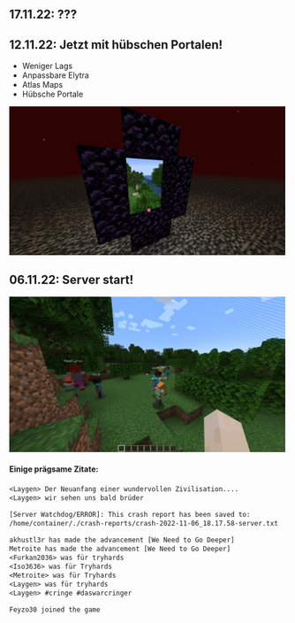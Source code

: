 ## 17.11.22: ???

## 12.11.22: Jetzt mit hübschen Portalen!

* Weniger Lags
* Anpassbare Elytra
* Atlas Maps
* Hübsche Portale

<img src="blog/immersive_portals.png" alt="Immersive Portals" width="500"/>

## 06.11.22: Server start!

<img src="blog/server_start.png" alt="Server Start" width="500"/>

#### Einige prägsame Zitate:
```
<Laygen> Der Neuanfang einer wundervollen Zivilisation.... 
<Laygen> wir sehen uns bald brüder
```
```
[Server Watchdog/ERROR]: This crash report has been saved to: /home/container/./crash-reports/crash-2022-11-06_18.17.58-server.txt
```
```
akhustl3r has made the advancement [We Need to Go Deeper]
Metroite has made the advancement [We Need to Go Deeper]
<Furkan2036> was für tryhards
<Iso3636> was für Tryhards
<Metroite> was für Tryhards
<Laygen> was für tryhards
<Laygen> #cringe #daswarcringer
```
```
Feyzo30 joined the game
```
